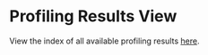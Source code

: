 # Profiling Results View

View the index of all available profiling results [here](profiling_index.md).